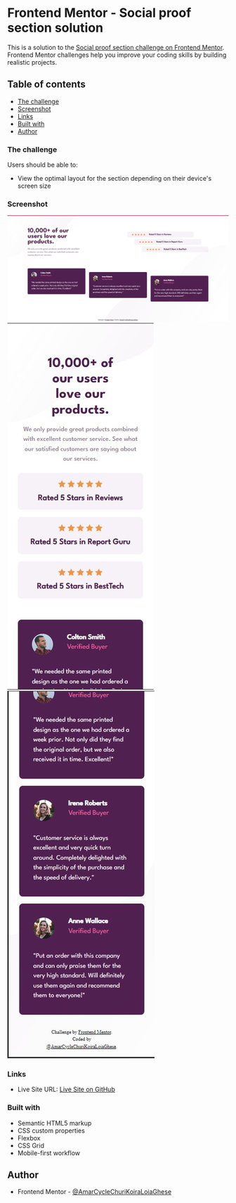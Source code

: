 # Frontend Mentor - Social proof section solution

This is a solution to the [Social proof section challenge on Frontend Mentor](https://www.frontendmentor.io/challenges/social-proof-section-6e0qTv_bA). Frontend Mentor challenges help you improve your coding skills by building realistic projects. 

## Table of contents

  - [The challenge](#the-challenge)
  - [Screenshot](#screenshot)
  - [Links](#links)
  - [Built with](#built-with)
- [Author](#author)

### The challenge

Users should be able to:

- View the optimal layout for the section depending on their device's screen size

### Screenshot

![Solution for desktop](social-proof-desktop.jpg)
![Solution for Mobile part-1](social-proof-mobile-1.jpg)
![Solution for Mobile part-2](social-proof-mobile-2.jpg)

### Links

- Live Site URL: [Live Site on GitHub](https://amarcyclechurikoiraloiaghese.github.io/Social-Proof-Component-Main/)

### Built with

- Semantic HTML5 markup
- CSS custom properties
- Flexbox
- CSS Grid
- Mobile-first workflow

## Author

- Frontend Mentor - [@AmarCycleChuriKoiraLoiaGhese](https://www.frontendmentor.io/profile/AmarCycleChuriKoiraLoiaGhese)
